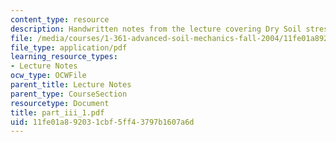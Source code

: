```yaml
---
content_type: resource
description: Handwritten notes from the lecture covering Dry Soil stresses.
file: /media/courses/1-361-advanced-soil-mechanics-fall-2004/11fe01a892031cbf5ff43797b1607a6d_part_iii_1.pdf
file_type: application/pdf
learning_resource_types:
- Lecture Notes
ocw_type: OCWFile
parent_title: Lecture Notes
parent_type: CourseSection
resourcetype: Document
title: part_iii_1.pdf
uid: 11fe01a8-9203-1cbf-5ff4-3797b1607a6d
---
```

